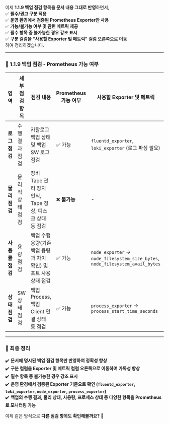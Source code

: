 이제 **1.1.9 백업 점검 항목을 문서 내용 그대로 반영**하면서,  
✅ **필수/권고 구분 적용**  
✅ **운영 환경에서 검증된 Prometheus Exporter만 사용**  
✅ **가능/불가능 여부 및 관련 메트릭 제공**  
✅ **필수 항목 중 불가능한 경우 강조 표시**  
✅ **구분 컬럼을 "사용할 Exporter 및 메트릭" 컬럼 오른쪽으로 이동**  
하여 정리하겠습니다.

---

### **📌 1.1.9 백업 점검 - Prometheus 가능 여부**

|**영역**|**세부 점검 항목**|**점검 내용**|**Prometheus 가능 여부**|**사용할 Exporter 및 메트릭**|**구분**|
|---|---|---|---|---|---|
|**로그 점검**|수행 결과 점검|카탈로그 백업 상태 및 백업SW 로그 점검|✅ 가능|`fluentd_exporter`, `loki_exporter` (로그 파싱 필요)|**필수**|
|**물리 점검**|물리적 상태 점검|장비 Tape 관리 장치 인식, Tape 정상, 디스크 상태 등 점검|❌ **불가능**|-|**필수**|
|**사용률 점검**|용량 점검|백업 수행 용량(기존 백업 용량과 차이 확인) 및 포트 사용 상태 점검|✅ 가능|`node_exporter` → `node_filesystem_size_bytes`, `node_filesystem_avail_bytes`|**필수**|
|**상태 점검**|SW 상태 점검|백업 Process, 백업 Client 연결 상태 등 점검|✅ 가능|`process_exporter` → `process_start_time_seconds`|**필수**|

---

### **📌 최종 정리**

✔️ **문서에 명시된 백업 점검 항목만 반영하여 정확성 향상**  
✔️ **구분 컬럼을 Exporter 및 메트릭 컬럼 오른쪽으로 이동하여 가독성 향상**  
✔️ **필수 항목 중 불가능한 경우 강조 표시**  
✔️ **운영 환경에서 검증된 Exporter 기준으로 확인 (`fluentd_exporter`, `loki_exporter`, `node_exporter`, `process_exporter`)**  
✔️ **백업의 수행 결과, 물리 상태, 사용량, 프로세스 상태 등 다양한 항목을 Prometheus로 모니터링 가능**

이제 같은 방식으로 **다른 점검 항목도 확인해볼까요?** 🚀
